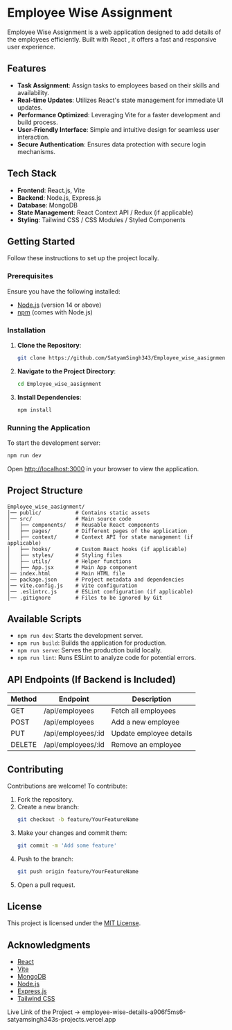 # Employee Wise Assignment

Employee Wise Assignment is a web application designed to add details of the  employees efficiently. Built with React , it offers a fast and responsive user experience.

## Features

- **Task Assignment**: Assign tasks to employees based on their skills and availability.
- **Real-time Updates**: Utilizes React's state management for immediate UI updates.
- **Performance Optimized**: Leveraging Vite for a faster development and build process.
- **User-Friendly Interface**: Simple and intuitive design for seamless user interaction.
- **Secure Authentication**: Ensures data protection with secure login mechanisms.

## Tech Stack

- **Frontend**: React.js, Vite
- **Backend**: Node.js, Express.js
- **Database**: MongoDB
- **State Management**: React Context API / Redux (if applicable)
- **Styling**: Tailwind CSS / CSS Modules / Styled Components

## Getting Started

Follow these instructions to set up the project locally.

### Prerequisites

Ensure you have the following installed:

- [Node.js](https://nodejs.org/) (version 14 or above)
- [npm](https://www.npmjs.com/) (comes with Node.js)

### Installation

1. **Clone the Repository**:
   ```bash
   git clone https://github.com/SatyamSingh343/Employee_wise_aasignment.git
   ```
2. **Navigate to the Project Directory**:
   ```bash
   cd Employee_wise_aasignment
   ```
3. **Install Dependencies**:
   ```bash
   npm install
   ```

### Running the Application

To start the development server:

```bash
npm run dev
```

Open [http://localhost:3000](http://localhost:3000) in your browser to view the application.

## Project Structure

```
Employee_wise_aasignment/
│── public/           # Contains static assets
│── src/              # Main source code
│   ├── components/   # Reusable React components
│   ├── pages/        # Different pages of the application
│   ├── context/      # Context API for state management (if applicable)
│   ├── hooks/        # Custom React hooks (if applicable)
│   ├── styles/       # Styling files
│   ├── utils/        # Helper functions
│   ├── App.jsx       # Main App component
│── index.html        # Main HTML file
│── package.json      # Project metadata and dependencies
│── vite.config.js    # Vite configuration
│── .eslintrc.js      # ESLint configuration (if applicable)
│── .gitignore        # Files to be ignored by Git
```

## Available Scripts

- `npm run dev`: Starts the development server.
- `npm run build`: Builds the application for production.
- `npm run serve`: Serves the production build locally.
- `npm run lint`: Runs ESLint to analyze code for potential errors.

## API Endpoints (If Backend is Included)

| Method | Endpoint        | Description                |
|--------|----------------|----------------------------|
| GET    | /api/employees | Fetch all employees       |
| POST   | /api/employees | Add a new employee        |
| PUT    | /api/employees/:id | Update employee details |
| DELETE | /api/employees/:id | Remove an employee      |

## Contributing

Contributions are welcome! To contribute:

1. Fork the repository.
2. Create a new branch:
   ```bash
   git checkout -b feature/YourFeatureName
   ```
3. Make your changes and commit them:
   ```bash
   git commit -m 'Add some feature'
   ```
4. Push to the branch:
   ```bash
   git push origin feature/YourFeatureName
   ```
5. Open a pull request.

## License

This project is licensed under the [MIT License](LICENSE).

## Acknowledgments

- [React](https://reactjs.org/)
- [Vite](https://vitejs.dev/)
- [MongoDB](https://www.mongodb.com/)
- [Node.js](https://nodejs.org/)
- [Express.js](https://expressjs.com/)
- [Tailwind CSS](https://tailwindcss.com/)


Live Link of the Project -> employee-wise-details-a906f5ms6-satyamsingh343s-projects.vercel.app